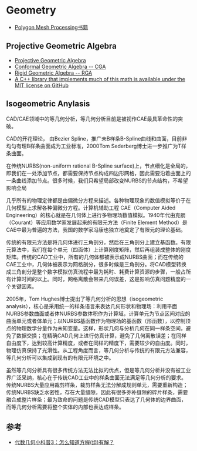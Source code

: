 # Geometry

- [Polygon Mesh Processing书籍](/cg/mesh/PolygonMeshProcessing.md)

## Projective Geometric Algebra

- [Projective Geometric Algebra](http://projectivegeometricalgebra.org/)    
- [Conformal Geometric Algebra -- CGA](https://conformalgeometricalgebra.org/wiki/index.php?title=Main_Page)
- [Rigid Geometric Algebra -- RGA](https://rigidgeometricalgebra.org/wiki/index.php?title=Main_Page)
- [A C++ library that implements much of this math is available under the MIT license on GitHub](https://github.com/EricLengyel/Terathon-Math-Library)

## Isogeometric Anylasis
CAD/CAE领域中的等几何分析，等几何分析目前是被视作CAE最具革命性的突破。

CAD的开花理论，
由Bezier Spline，推广未B样条B-Spline曲线和曲面，目前非均匀有理B样条曲面成为工业标准，2000Tom Sederberg博士进一步推广为T样条曲面。

在传统NURBS(non-uniform rational B-Spline surface)上，节点细化是全局的，即我们在一处添加节点，都需要保持节点构成四边形网格，因此需要沿着曲面上的一条曲线添加节点。很多时候，我们只希望局部改变NURBS的节点结构，不希望影响全局

几乎所有的物理定律都是由偏微分方程来描述。各种物理现象的数值模拟等价于在几何模型上求解各种偏微分方程。计算机辅助工程 CAE（Computer Aided Engineering）的核心就是在几何体上进行多物理场数值模拟。1940年代由克朗（Courant）等应用数学家发展起来的有限元方法（Finite Element Method）是CAE中最为普遍的方法，我国的数学家冯康也独立地奠定了有限元的理论基础。

传统的有限元方法是将几何体进行三角剖分，然后在三角剖分上建立基函数。有限元算法中，我们在每个单元（四面体）上计算刚度矩阵，然后再组装成整体的刚度矩阵。传统的CAD工业中，所有的几何体都被表示成NURBS曲面；而在传统的CAE工业中，几何体被表示为网格剖分，很多时候是三角剖分。将CAD模型转换成三角剖分是整个数字模拟仿真流程中最为耗时、耗费计算资源的步骤，一般占所有计算时间的以上。同时，网格离散会带来几何误差，这是影响仿真问题精度的一个关键因素。

2005年，Tom Hughes博士提出了等几何分析的思想（isogeometric analysis），核心是采用统一的样条语言来表达几何形状和物理场：利用平面NURBS参数曲面或者体NURBS参数体积作为计算域，计算单元为节点区间对应的曲面单元或者体单元；以NURBS基函数作为物理场的基函数（形函数），以控制顶点的物理数学分量作为未知变量。这样，形状几何与分析几何在同一样条空间，避免了数据交换；在精确CAD几何上进行仿真计算，避免了几何离散误差；在同样自由度下，达到较高计算精度，或者在同样的精度下，需要较少的自由度。同时，物理仿真保持了光滑性。从工程角度而言，等几何分析与传统的有限元方法兼容，等几何分析可以集成到现有的有限元环境之中。

虽然等几何分析具有很多传统方法无法比拟的优点，但是等几何分析并没有被工业界广泛采纳，核心在于传统CAD工业中的样条曲面无法满足等几何分析的要求。传统NURBS大量应用裁剪样条，裁剪样条无法分解成规则单元，需要重新构造；传统NURBS缺乏水密性，存在大量缝隙，因此有很多弥补缝隙的碎片样条，需要融合成整片样条；最为致命的问题是传统CAD模型只表达了几何体的边界曲面，而等几何分析需要将整个实体的内部也表达成样条。

## 参考
- [代数几何小科普3：怎么知道方程(组)有解？ ](https://blog.sciencenet.cn/blog-1646100-818073.html)